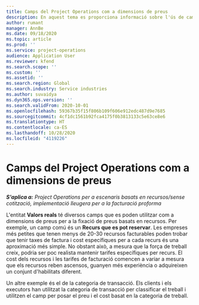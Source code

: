 ```yaml
---
title: Camps del Project Operations com a dimensions de preus
description: En aquest tema es proporciona informació sobre l'ús de camps com a dimensions de preus al Dynamics 365 Project Operations.
author: rumant
manager: AnnBe
ms.date: 09/18/2020
ms.topic: article
ms.prod: ''
ms.service: project-operations
audience: Application User
ms.reviewer: kfend
ms.search.scope: ''
ms.custom: ''
ms.assetid: ''
ms.search.region: Global
ms.search.industry: Service industries
ms.author: suvaidya
ms.dyn365.ops.version: ''
ms.search.validFrom: 2020-10-01
ms.openlocfilehash: 59367b35f15f806b109f606e912edc487d9e7685
ms.sourcegitcommit: 4cf1dc1561b92fca4175f0b3813133c5e63ce8e6
ms.translationtype: HT
ms.contentlocale: ca-ES
ms.lasthandoff: 10/28/2020
ms.locfileid: "4119226"
---
```

# <a name="project-operations-fields-as-pricing-dimensions"></a>Camps del Project Operations com a dimensions de preus

_**S'aplica a:** Project Operations per a escenaris basats en recursos/sense cotització, implementació lleugera per a la facturació proforma_

L'entitat **Valors reals** té diversos camps que es poden utilitzar com a dimensions de preus per a la fixació de preus basats en recursos. Per exemple, un camp comú és un **Recurs que es pot reservar**. Les empreses més petites que tenen menys de 20-30 recursos facturables poden trobar que tenir taxes de factura i cost específiques per a cada recurs és una aproximació més simple. No obstant això, a mesura que la força de treball creix, podria ser poc realista mantenir tarifes específiques per recurs. El cost dels recursos i les tarifes de facturació comencen a variar a mesura que els recursos reben ascensos, guanyen més experiència o adquireixen un conjunt d'habilitats diferent. 

Un altre exemple és el de la categoria de transacció. Els clients i els executors han utilitzat la categoria de transacció per classificar el treball i utilitzen el camp per posar el preu i el cost basat en la categoria de treball.

